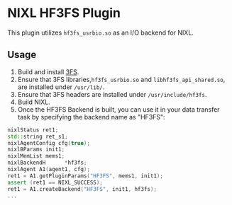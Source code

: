 # NIXL HF3FS Plugin

This plugin utilizes `hf3fs_usrbio.so` as an I/O backend for NIXL.

## Usage
1. Build and install [3FS](https://github.com/deepseek-ai/3FS/).
2. Ensure that 3FS libraries,`hf3fs_usrbio.so` and `libhf3fs_api_shared.so`, are installed under `/usr/lib/`.
3. Ensure that 3FS headers are installed under `/usr/include/hf3fs`.
4. Build NIXL.
5. Once the HF3FS Backend is built, you can use it in your data transfer task by specifying the backend name as "HF3FS":

```cpp
nixlStatus ret1;
std::string ret_s1;
nixlAgentConfig cfg(true);
nixlBParams init1;
nixlMemList mems1;
nixlBackendH      *hf3fs;
nixlAgent A1(agent1, cfg);
ret1 = A1.getPluginParams("HF3FS", mems1, init1);
assert (ret1 == NIXL_SUCCESS);
ret1 = A1.createBackend("HF3FS", init1, hf3fs);
...
```

